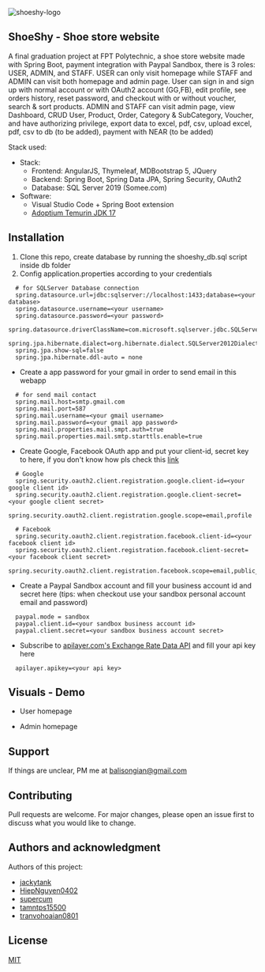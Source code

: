 ![shoeshy-logo](https://user-images.githubusercontent.com/52403567/185983183-df1c7a53-4281-41a8-a288-9bac0eb37b68.png) 
## ShoeShy - Shoe store website

A final graduation project at FPT Polytechnic, a shoe store website made with Spring Boot, payment integration with Paypal Sandbox, there is 3 roles: USER, ADMIN, and STAFF. USER can only visit homepage while STAFF and ADMIN can visit both homepage and admin page. User can sign in and sign up with normal account or with OAuth2 account (GG,FB), edit profile, see orders history, reset password, and checkout with or without voucher, search & sort products. ADMIN and STAFF can visit admin page, view Dashboard, CRUD User, Product, Order, Category & SubCategory, Voucher, and have authorizing privilege, export data to excel, pdf, csv, upload excel, pdf, csv to db (to be added), payment with NEAR (to be added)

Stack used:
  *	Stack:
    -	Frontend: AngularJS, Thymeleaf, MDBootstrap 5, JQuery
    -	Backend: Spring Boot, Spring Data JPA, Spring Security, OAuth2
    -	Database: SQL Server 2019 (Somee.com)
  *	Software:
    -	Visual Studio Code + Spring Boot extension
    -	[Adoptium Temurin JDK 17](https://adoptium.net/)

## Installation
1. Clone this repo, create database by running the shoeshy_db.sql script inside db folder
2. Config application.properties according to your credentials
  ```
    # for SQLServer Database connection
    spring.datasource.url=jdbc:sqlserver://localhost:1433;database=<your database>
    spring.datasource.username=<your username>
    spring.datasource.password=<your password>
    spring.datasource.driverClassName=com.microsoft.sqlserver.jdbc.SQLServerDriver
    spring.jpa.hibernate.dialect=org.hibernate.dialect.SQLServer2012Dialect
    spring.jpa.show-sql=false
    spring.jpa.hibernate.ddl-auto = none
  ```
  - Create a app password for your gmail in order to send email in this webapp
  ```
    # for send mail contact
    spring.mail.host=smtp.gmail.com
    spring.mail.port=587
    spring.mail.username=<your gmail username>
    spring.mail.password=<your gmail app password>
    spring.mail.properties.mail.smpt.auth=true
    spring.mail.properties.mail.smtp.starttls.enable=true
  ```
  - Create Google, Facebook OAuth app and put your client-id, secret key to here, if you don't know how pls check this [link](https://www.codejava.net/frameworks/spring-boot/social-login-with-google-and-facebook-examples)
  ```
    # Google
    spring.security.oauth2.client.registration.google.client-id=<your google client id>
    spring.security.oauth2.client.registration.google.client-secret=<your google client secret>
    spring.security.oauth2.client.registration.google.scope=email,profile

    # Facebook
    spring.security.oauth2.client.registration.facebook.client-id=<your facebook client id>
    spring.security.oauth2.client.registration.facebook.client-secret=<your facebook client secret>
    spring.security.oauth2.client.registration.facebook.scope=email,public_profile
  ```
  - Create a Paypal Sandbox account and fill your business account id and secret here (tips: when checkout use your sandbox personal account email and password)
  ```
    paypal.mode = sandbox
    paypal.client.id=<your sandbox business account id>
    paypal.client.secret=<your sandbox business account secret>
  ```
  - Subscribe to [apilayer.com's Exchange Rate Data API](https://apilayer.com/marketplace/exchangerates_data-api) and fill your api key here
  ```
    apilayer.apikey=<your api key>
  ```

## Visuals - Demo

- User homepage


- Admin homepage




## Support
If things are unclear, PM me at [balisongian@gmail.com](mailto:balisongian@gmail.com)


## Contributing
Pull requests are welcome. For major changes, please open an issue first to discuss what you would like to change.


## Authors and acknowledgment
Authors of this project: 

- [jackytank](https://github.com/jackytank)
- [HiepNguyen0402](https://github.com/HiepNguyen0402)
- [supercum](https://github.com/supercuem)
- [tamntps15500](https://github.com/tamntps15500)
- [tranvohoaian0801](https://github.com/tranvohoaian0801)

## License
[MIT](https://choosealicense.com/licenses/mit/)
